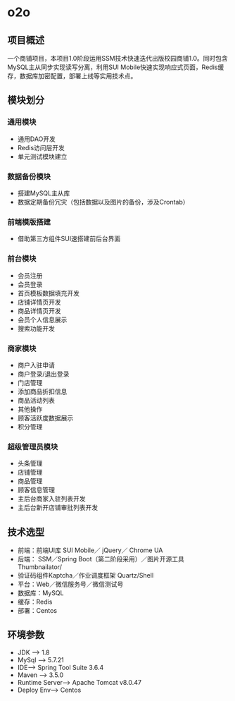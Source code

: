 # o2o
## 项目概述
一个商铺项目，本项目1.0阶段运用SSM技术快速迭代出版校园商铺1.0。同时包含MySQL主从同步实现读写分离，利用SUI Mobile快速实现响应式页面，Redis缓存，数据库加密配置，部署上线等实用技术点。


## 模块划分
### 通用模块
- 通用DAO开发
- Redis访问层开发
- 单元测试模块建立
### 数据备份模块
- 搭建MySQL主从库
- 数据定期备份冗灾（包括数据以及图片的备份，涉及Crontab）
### 前端模版搭建
- 借助第三方组件SUI速搭建前后台界面
### 前台模块
-  会员注册
-  会员登录
-  首页模板数据填充开发
-  店铺详情页开发
-  商品详情页开发
-  会员个人信息展示
-  搜索功能开发
### 商家模块
-  商户入驻申请
-  商户登录/退出登录
-  门店管理
-  添加商品折扣信息
-  商品活动列表
-  其他操作
-  顾客活跃度数据展示
-  积分管理
### 超级管理员模块
-  头条管理
-  店铺管理
-  商品管理
-  顾客信息管理
-  主后台商家入驻列表开发
-  主后台新开店铺审批列表开发
## 技术选型
 - 前端：前端UI库 SUI Mobile／ jQuery／ Chrome UA
-  后端： SSM／Spring Boot（第二阶段采用）／图片开源工具 Thumbnailator/
-  验证码组件Kaptcha／作业调度框架 Quartz/Shell
-  平台：Web／微信服务号／微信测试号
-  数据库：MySQL
-  缓存：Redis
-  部署：Centos
## 环境参数
-  JDK —> 1.8
-  MySql —> 5.7.21
-  IDE—> Spring Tool Suite 3.6.4
-  Maven —> 3.5.0
-  Runtime Server—> Apache Tomcat v8.0.47
-  Deploy Env—> Centos
